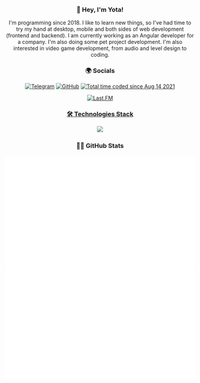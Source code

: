 <h3 align="center">👋 Hey, I'm Yota!</h3>
<p align="center">I'm programming since 2018. I like to learn new things, so I've had time to try my hand at desktop, mobile and both sides of web development (frontend and backend). I am currently working as an Angular developer for a company. I'm also doing some pet project development. I'm also interested in video game development, from audio and level design to coding.</p>

<h3 align="center">🌍 Socials</h3>
<p align="center">
  <a href="https://t.me/yota404" target="_blank"><img src="https://img.shields.io/badge/-Telegram-0088cc?style=for-the-badge&logo=telegram" alt="Telegram"></a>
  <a href="https://github.com/Yota002/" target="_blank"><img src="https://img.shields.io/badge/-GitHub-181717?style=for-the-badge&logo=github" alt="GitHub"></a>
  <a href="https://wakatime.com/@2c5ed805-783e-4011-ae88-70cd315d679e" target="_blank"><img src="https://wakatime.com/badge/user/2c5ed805-783e-4011-ae88-70cd315d679e.svg?style=for-the-badge" alt="Total time coded since Aug 14 2021" />
</p>

<div align="center">
  <a href="https://www.last.fm/user/Yota002" target="_blank"><img src="https://last-fm.yota002.workers.dev/last-track?user=Yota002" alt="Last.FM" />  
</div>

<h3 align="center">🛠 Technologies Stack</h3>
<p align="center">
  <a href="https://skillicons.dev">
    <img src="https://skillicons.dev/icons?i=angular,ts,nodejs,html,css,sass,vscode,figma&perline=20" />
  </a>
</p>


    
<h3 align="center">👨‍💻 GitHub Stats</h3>
<p align="center">
  <img src="https://github.com/Yota002/github-stats-transparent/blob/output/generated/overview.svg" />
  <img src="https://github.com/Yota002/github-stats-transparent/blob/output/generated/languages.svg" />
</p>
